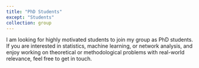 ```yaml
---
title: "PhD Students"
except: "Students"
collection: group
---
```


I am looking for highly motivated students to join my group as PhD students. If you are interested in statistics, machine learning, or network analysis, and enjoy working on theoretical or methodological problems with real-world relevance, feel free to get in touch.
